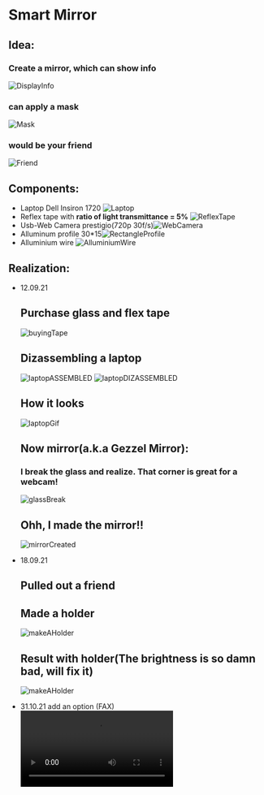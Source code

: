 # Smart Mirror

## Idea:
 ### Create a mirror, which can show info
![DisplayInfo](./Images/Idea(DisplayInfo).jpg)
 ### can apply a mask
![Mask](./Images/Idea(Mask).jpg)
 ### would be your friend
![Friend](./Images/Idea(Friend).jpg)

## Components:
 - Laptop Dell Insiron 1720 ![Laptop](Images/Components(laptop).jpeg)
  - Reflex tape with **ratio of light transmittance = 5%** ![ReflexTape](Images/Components(tape).webp)
  - Usb-Web Camera prestigio(720p 30f/s)![WebCamera](Images/Components(webCamera).jpg)
  - Alluminum profile 30*15![RectangleProfile](Images/Components(profile).jpg)
  - Alluminium wire ![AlluminiumWire](Images/Components(wire).webp)

## Realization:
- 12.09.21
    ## Purchase glass and flex tape 
    ![buyingTape](Images/Realization(BuyingTape).jpg)
  
    ## Dizassembling a laptop
    ![laptopASSEMBLED](Images/Realization(LaptopAssembled).jpg) 
    ![laptopDIZASSEMBLED](Images/Realization(DizassembledDisplay).jpg)
    ## How it looks
    ![laptopGif](Images/Realization(laptopDizWorks).gif)
    
    ## Now mirror(a.k.a Gezzel Mirror):
    ### I break the glass and realize. That corner is great for a webcam!
    ![glassBreak](Images/Realization(GlassBreak).png)

    ## Ohh, I made the mirror!!
    ![mirrorCreated](Images/Realization(mirrorCreated).jpg)
- 18.09.21
    ## Pulled out a friend
    ## Made a holder
    ![makeAHolder](Images/Realization(Makeholder).jpg)
    ## Result with holder(The brightness is so damn bad, will fix it)
    ![makeAHolder](Images/Realization(ResultWithHolder).jpg)



- 31.10.21
    add an option (FAX)
    ![fax_without_writer](Images/Components(Fax).mp4)
